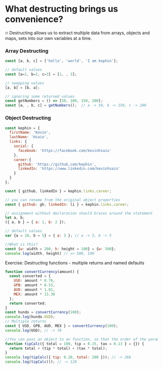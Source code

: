 # What destructing brings us convenience?

:fire: Destructing allows us to extract multiple data from arrays, objects and maps, sets into our own variables at a time.

### Array Destructing

```javascript
const [a, b, c] = ['hello', 'world', 'I am kephin'];

// default values
const [a=1, b=2, c=3] = [1, , 3];

// swapping values
[a, b] = [b, a];

// ignoring some returned values
const getNumbers = () => [50, 100, 150, 200];
const [a, , b, c] = getNumbers();  // a -> 50, b -> 150, c -> 200
```

### Object Destructing

```javascript
const kephin = {
  firstName: 'Kevin',
  lastName: 'Hsaio',
  links: {
    social: {
      facebook: 'https://facebook.com/kevinhsaio'
    },
    career:{
      github: 'https://github.com/kephin',
      linkedIn: 'https://www.linkedin.com/kevinhsaio'
    }
  }
};

const { github, linkedIn } = kephin.links.career;

// you can rename from the original object properties
const { github: gh, linkedIn: li } = kephin.links.career;

// assignment without declaration should braces around the statement
let a, b;
({ a, b } = { a: 1, b: 2 });

// default values
var {a = 10, b = 5} = { a: 3 }; // a -> 3, b -> 5

//What is this?
const {w: width = 200, h: height = 100} = {w: 500};
console.log(width, height) // => 500, 100
```

Exercise: Destructing functions - multiple returns and named defaults

```javascript
function convertCurrency(amount) {
  const converted = {
    USD: amount * 0.76,
    GPB: amount * 0.53,
    AUD: amount * 1.01,
    MEX: amount * 13.30
  };
  return converted;
}
const hundo = convertCurrency(100);
console.log(hundo.USD);
// Multiple returns
const { USD, GPB, AUD, MEX } = convertCurrency(100);
console.log(USD); // -> 76

//You can pass an object to an function, so that the order of the parameters is non-sensitive.
function tipCalc({ total = 100, tip = 0.15, tax = 0.13 } = {}) {
  return total + (tip * total) + (tax * total);
}
console.log(tipCalc({ tip: 0.20, total: 200 })); // -> 266
console.log(tipCalc()); // -> 128
```
